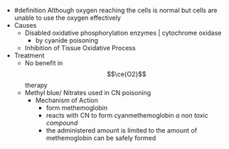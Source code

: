 - #definition Although oxygen reaching the cells is normal but cells are unable to use the oxygen effectively
- Causes
	- Disabled oxidative phosphorylation enzymes | cytochrome oxidase
		- by cyanide poisoning
	- Inhibition of Tissue Oxidative Process
- Treatment
	- No benefit in $$\ce{O2}$$ therapy
	- Methyl blue/ Nitrates used in CN poisoning
		- Mechanism of Action
			- form methemoglobin
			- reacts with CN to form cyanmethemoglobin
			  *a non toxic compound*
			- the administered amount is limited to the amount of methemoglobin can be safely formed